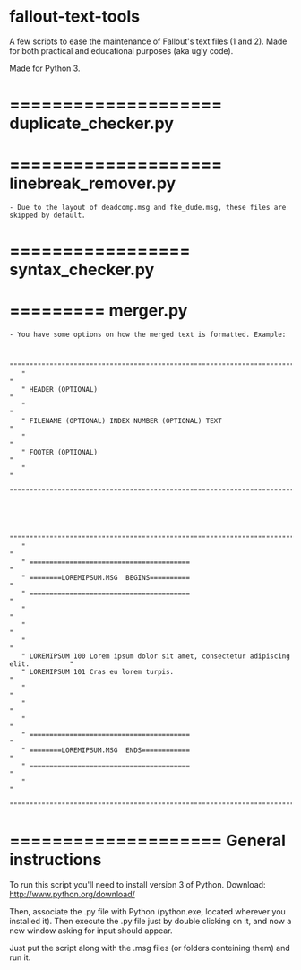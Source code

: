 fallout-text-tools
==================

A few scripts to ease the maintenance of Fallout's text files (1 and 2). Made for both practical and educational purposes (aka ugly code).

Made for Python 3.


====================
duplicate_checker.py
====================



====================
linebreak_remover.py
====================
    - Due to the layout of deadcomp.msg and fke_dude.msg, these files are skipped by default.



=================
syntax_checker.py
=================


=========
merger.py
=========
    - You have some options on how the merged text is formatted. Example:


       """"""""""""""""""""""""""""""""""""""""""""""""""""""""""""""""""""""""""""""""""""
       "                                                                                  "
       " HEADER (OPTIONAL)                                                                "
       "                                                                                  "
       " FILENAME (OPTIONAL) INDEX NUMBER (OPTIONAL) TEXT                                 "
       "                                                                                  "
       " FOOTER (OPTIONAL)                                                                "
       "                                                                                  "
       """"""""""""""""""""""""""""""""""""""""""""""""""""""""""""""""""""""""""""""""""""




       """"""""""""""""""""""""""""""""""""""""""""""""""""""""""""""""""""""""""""""""""""
       "                                                                                  "
       " ========================================                                         "
       " ========LOREMIPSUM.MSG  BEGINS==========                                         "
       " ========================================                                         "
       "                                                                                  "
       "                                                                                  "
       "                                                                                  "
       " LOREMIPSUM 100 Lorem ipsum dolor sit amet, consectetur adipiscing elit.          "
       " LOREMIPSUM 101 Cras eu lorem turpis.                                             "
       "                                                                                  "
       "                                                                                  "
       "                                                                                  "
       " ========================================                                         "
       " ========LOREMIPSUM.MSG  ENDS============                                         "
       " ========================================                                         "
       "                                                                                  "
       """"""""""""""""""""""""""""""""""""""""""""""""""""""""""""""""""""""""""""""""""""


====================
General instructions
====================

To run this script you'll need to install version 3 of Python.
Download: http://www.python.org/download/

Then, associate the .py file with Python (python.exe, located wherever you installed it).
Then execute the .py file just by double clicking on it, and now a new window asking 
for input should appear.

Just put the script along with the .msg files (or folders conteining them) and run it. 